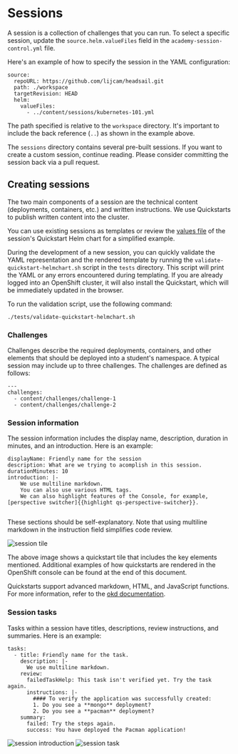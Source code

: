 # Sessions

A session is a collection of challenges that you can run. To select a specific session, update the `source.helm.valueFiles` field in the `academy-session-control.yml` file.

Here's an example of how to specify the session in the YAML configuration:


```
source:
  repoURL: https://github.com/lijcam/headsail.git
  path: ./workspace
  targetRevision: HEAD
  helm:
    valueFiles:
      - ../content/sessions/kubernetes-101.yml
```
The path specified is relative to the `workspace` directory. It's important to include the back reference (`..`) as shown in the example above.

The `sessions` directory contains several pre-built sessions. If you want to create a custom session, continue reading. Please consider committing the session back via a pull request.

## Creating sessions
The two main components of a session are the technical content (deployments, containers, etc.) and written instructions. We use Quickstarts to publish written content into the cluster.

You can use existing sessions as templates or review the [values file](../../workspace/charts/quickstart-chart/values.yaml) of the session's Quickstart Helm chart for a simplified example.

During the development of a new session, you can quickly validate the YAML representation and the rendered template by running the `validate-quickstart-helmchart.sh` script in the `tests` directory. This script will print the YAML or any errors encountered during templating. If you are already logged into an OpenShift cluster, it will also install the Quickstart, which will be immediately updated in the browser.

To run the validation script, use the following command:

```
./tests/validate-quickstart-helmchart.sh
```

### Challenges

Challenges describe the required deployments, containers, and other elements that should be deployed into a student's namespace. A typical session may include up to three challenges. The challenges are defined as follows:

```
---
challenges:
  - content/challenges/challenge-1
  - content/challenges/challenge-2
```
### Session information

The session information includes the display name, description, duration in minutes, and an introduction. Here is an example:

```
displayName: Friendly name for the session
description: What are we trying to acomplish in this session.
durationMinutes: 10
introduction: |-
    We use multiline markdown. 
    You can also use various HTML tags.
    We can also highlight features of the Console, for example, [perspective switcher]{{highlight qs-perspective-switcher}}.


```
These sections should be self-explanatory. Note that using multiline markdown in the instruction field simplifies code review.

![session tile](../../Docs/images/sessions/quickstart-tile.png)

The above image shows a quickstart tile that includes the key elements mentioned. Additional examples of how quickstarts are rendered in the OpenShift console can be found at the end of this document.

Quickstarts support advanced markdown, HTML, and JavaScript functions. For more information, refer to the [okd documentation](
https://docs.okd.io/latest/web_console/creating-quick-start-tutorials.html#quick-start-highlighting-reference_creating-quick-start-tutorials).

### Session tasks

Tasks within a session have titles, descriptions, review instructions, and summaries. Here is an example:

```
tasks:
  - title: Friendly name for the task.
    description: |-
      We use multiline markdown.
    review:
      failedTaskHelp: This task isn't verified yet. Try the task again.
      instructions: |-
        #### To verify the application was successfully created:
        1. Do you see a **mongo** deployment?
        2. Do you see a **pacman** deployment?
    summary:
      failed: Try the steps again.
      success: You have deployed the Pacman application!
```

![session introduction](../../Docs/images/sessions/quickstart-introduction.png)
![session task](../../Docs/images/sessions/quickstart-task.png)